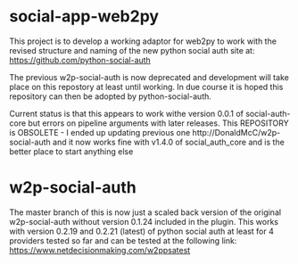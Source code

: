 # social-app-web2py
This project is to develop a working adaptor for web2py to work with the revised structure and naming of the new python social auth site at:  https://github.com/python-social-auth

The previous w2p-social-auth is now deprecated and development will take place on this repostory at least until working. In due course it is hoped this repository can then be adopted by python-social-auth.

Current status is that this appears to work withe version 0.0.1 of social-auth-core but errors on pipeline arguments with later releases.  This REPOSITORY is OBSOLETE - I ended up updating previous one http://DonaldMcC/w2p-social-auth and it now works fine with v1.4.0 of social_auth_core and is the better place to start anything else


# w2p-social-auth 
The master branch of this is now just a scaled back version of the original w2p-social-auth without version 0.1.24 included in the plugin.  This works with version 0.2.19 and 0.2.21 (latest) of python social auth at least for 4 providers tested so far and can be tested at the following link:  https://www.netdecisionmaking.com/w2ppsatest



